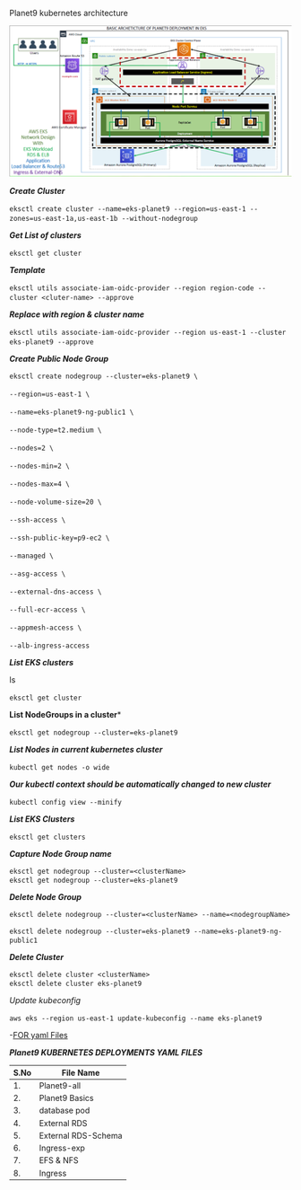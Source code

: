 Planet9 kubernetes architecture

![](07.Images/Planet9%20architecture.png)



***Create Cluster***

  

```eksctl create cluster --name=eks-planet9 --region=us-east-1 --zones=us-east-1a,us-east-1b --without-nodegroup```

  

***Get List of clusters***

  

```eksctl get cluster```

  

***Template***

```eksctl utils associate-iam-oidc-provider --region region-code --cluster <cluter-name> --approve```

  

***Replace with region & cluster name***

```eksctl utils associate-iam-oidc-provider --region us-east-1 --cluster eks-planet9 --approve```

  

***Create Public Node Group***
```
eksctl create nodegroup --cluster=eks-planet9 \

--region=us-east-1 \

--name=eks-planet9-ng-public1 \

--node-type=t2.medium \

--nodes=2 \

--nodes-min=2 \

--nodes-max=4 \

--node-volume-size=20 \

--ssh-access \

--ssh-public-key=p9-ec2 \

--managed \

--asg-access \

--external-dns-access \

--full-ecr-access \

--appmesh-access \

--alb-ingress-access
```

  

***List EKS clusters***

ls  

 ```eksctl get cluster```

  

**List NodeGroups in a cluster***

  

```eksctl get nodegroup --cluster=eks-planet9```

  

***List Nodes in current kubernetes cluster***

```kubectl get nodes -o wide```

  

***Our kubectl context should be automatically changed to new cluster***

```kubectl config view --minify```

  

***List EKS Clusters***

```eksctl get clusters```

  

***Capture Node Group name***
```
eksctl get nodegroup --cluster=<clusterName>
eksctl get nodegroup --cluster=eks-planet9
```

***Delete Node Group***
```
eksctl delete nodegroup --cluster=<clusterName> --name=<nodegroupName>
```
```
eksctl delete nodegroup --cluster=eks-planet9 --name=eks-planet9-ng-public1
```

  

***Delete Cluster***

  

```
eksctl delete cluster <clusterName>
eksctl delete cluster eks-planet9

```
*Update kubeconfig*
  
```aws eks --region us-east-1 update-kubeconfig --name eks-planet9```


-[FOR yaml Files](https://github.com/itsramkumared/planet9-kubernetes-deployments)

***Planet9 KUBERNETES DEPLOYMENTS YAML FILES***

| S.No | File Name|
| ---- | ------------------- |
| 1.   | Planet9-all |
| 2.   | Planet9 Basics |
| 3.   | database pod |
| 4.   | External RDS |
| 5.   | External RDS-Schema |
| 6.   | Ingress-exp |
| 7.   | EFS & NFS  |
| 8.   | Ingress  |
